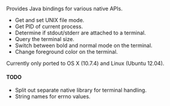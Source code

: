 
Provides Java bindings for various native APIs.

* Get and set UNIX file mode.
* Get PID of current process.
* Determine if stdout/stderr are attached to a terminal.
* Query the terminal size.
* Switch between bold and normal mode on the terminal.
* Change foreground color on the terminal.

Currently only ported to OS X (10.7.4) and Linux (Ubuntu 12.04).

#### TODO

* Split out separate native library for terminal handling.
* String names for errno values.
